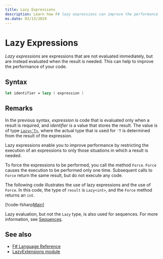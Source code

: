 ```yaml
---
title: Lazy Expressions
description: Learn how F# lazy expressions can improve the performance of your apps and libraries.
ms.date: 03/13/2019
---
```

# Lazy Expressions

*Lazy expressions* are expressions that are not evaluated immediately, but are instead evaluated when the result is needed. This can help to improve the performance of your code.

## Syntax

```fsharp
let identifier = lazy ( expression )
```

## Remarks

In the previous syntax, *expression* is code that is evaluated only when a result is required, and *identifier* is a value that stores the result. The value is of type [`Lazy<'T>`](https://msdn.microsoft.com/library/b29d0af5-6efb-4a55-a278-2662a4ecc489), where the actual type that is used for `'T` is determined from the result of the expression.

Lazy expressions enable you to improve performance by restricting the execution of an expressions to only those situations in which a result is needed.

To force the expressions to be performed, you call the method `Force`. `Force` causes the execution to be performed only one time. Subsequent calls to `Force` return the same result, but do not execute any code.

The following code illustrates the use of lazy expressions and the use of `Force`. In this code, the type of `result` is `Lazy<int>`, and the `Force` method returns an `int`.

[!code-fsharp[Main](~/samples/snippets/fsharp/lang-ref-2/snippet73011.fs)]

Lazy evaluation, but not the `Lazy` type, is also used for sequences. For more information, see [Sequences](sequences.md).

## See also

- [F# Language Reference](index.md)
- [LazyExtensions module](https://msdn.microsoft.com/library/86671f40-84a0-402a-867d-ae596218d948)
